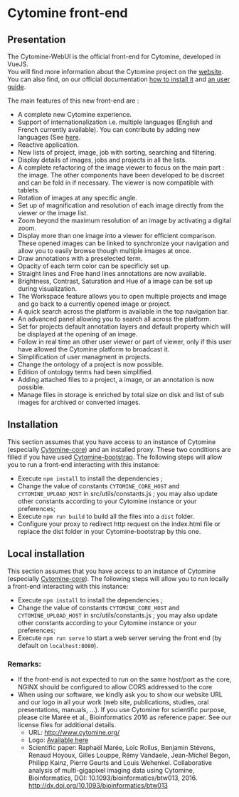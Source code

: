 # Cytomine front-end

## Presentation
The Cytomine-WebUI is the official front-end for Cytomine, developed in VueJS.  
You will find more information about the Cytomine project on the [website](https://www.cytomine.org).  
You can also find, on our official documentation [how to install it](https://documentation.cytomine.org/How-to-install-Cytomine?structure=Admins) and [an user guide](https://documentation.cytomine.org/UsersV2?structure=UsersV2).

The main features of this new front-end are :
* A complete new Cytomine experience.
* Support of internationalization i.e. multiple languages (English and French currently available). You can contribute by adding new languages (See [here](https://documentation.cytomine.org/How-to-contribute?structure=Contributors).
* Reactive application.
* New lists of project, image, job with sorting, searching and filtering.
* Display details of images, jobs and projects in all the lists.
* A complete refactoring of the image viewer to focus on the main part : the image. The other components have been developed to be discreet and can be fold in if necessary. The viewer is now compatible with tablets.
* Rotation of images at any specific angle.
* Set up of magnification and resolution of each image directly from the viewer or the image list.
* Zoom beyond the maximum resolution of an image by activating a digital zoom.
* Display more than one image into a viewer for efficient comparison. These opened images can be linked to synchronize your navigation and allow you to easily browse though multiple images at once.
* Draw annotations with a preselected term.
* Opacity of each term color can be specificly set up.
* Straight lines and Free hand lines annotations are now available.
* Brightness, Contrast, Saturation and Hue of a image can be set up during visualization.
* The Workspace feature allows you to open multiple projects and image and go back to a currently opened image or project.
* A quick search across the platform is available in the top navigation bar.
* An advanced panel allowing you to search all across the platform.
* Set for projects default annotation layers and default property which will be displayed at the opening of an image.
* Follow in real time an other user viewer or part of viewer, only if this user have allowed the Cytomine platform to broadcast it.
* Simplification of user managment in projects.
* Change the ontology of a project is now possible.
* Edition of ontology terms had been simplified.
* Adding attached files to a project, a image, or an annotation is now possible.
* Manage files in storage is enriched by total size on disk and list of sub images for archived or converted images.


## Installation
This section assumes that you have access to an instance of Cytomine (especially [Cytomine-core](https://github.com/cytomine/Cytomine-core)) and an installed proxy. These two conditions are filled if you have used [Cytomine-bootstrap](https://github.com/cytomine/Cytomine-bootstrap). The following steps will allow you to run a front-end interacting with this instance:

* Execute `npm install` to install the dependencies ;
* Change the value of constants `CYTOMINE_CORE_HOST` and `CYTOMINE_UPLOAD_HOST` in src/utils/constants.js ; you may also update other constants according to your Cytomine instance or your preferences;
* Execute `npm run build` to build all the files into a `dist` folder.
* Configure your proxy to redirect http request on the index.html file or replace the dist folder in your Cytomine-bootstrap by this one.

## Local installation
This section assumes that you have access to an instance of Cytomine (especially [Cytomine-core](https://github.com/cytomine/Cytomine-core)). The following steps will allow you to run locally a front-end interacting with this instance:

* Execute `npm install` to install the dependencies ;
* Change the value of constants `CYTOMINE_CORE_HOST` and `CYTOMINE_UPLOAD_HOST` in src/utils/constants.js ; you may also update other constants according to your Cytomine instance or your preferences;
* Execute `npm run serve` to start a web server serving the front end (by default on `localhost:8080`).

### Remarks:

* If the front-end is not expected to run on the same host/port as the core, NGINX should be configured to allow CORS addressed to the core
* When using our software, we kindly ask you to show our website URL and our logo in all your work (web site, publications, studies, oral presentations, manuals, ...). If you use Cytomine for scientific purpose, please cite Marée et al., Bioinformatics 2016 as reference paper. See our license files for additional details.
  - URL: http://www.cytomine.org/
  - Logo: [Available here](https://doc.cytomine.org/img/logo_cyto_org.png)
  - Scientific paper: Raphaël Marée, Loïc Rollus, Benjamin Stévens, Renaud Hoyoux, Gilles Louppe, Rémy Vandaele, Jean-Michel Begon, Philipp Kainz, Pierre Geurts and Louis Wehenkel. Collaborative analysis of multi-gigapixel imaging data using Cytomine, Bioinformatics, DOI: 10.1093/bioinformatics/btw013, 2016. http://dx.doi.org/10.1093/bioinformatics/btw013
